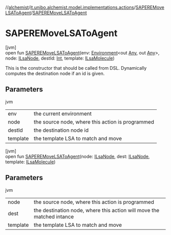 //[alchemist](../../../index.md)/[it.unibo.alchemist.model.implementations.actions](../index.md)/[SAPEREMoveLSAToAgent](index.md)/[SAPEREMoveLSAToAgent](-s-a-p-e-r-e-move-l-s-a-to-agent.md)

# SAPEREMoveLSAToAgent

[jvm]\
open fun [SAPEREMoveLSAToAgent](-s-a-p-e-r-e-move-l-s-a-to-agent.md)(env: [Environment](../../it.unibo.alchemist.model.interfaces/-environment/index.md)<out [Any](https://kotlinlang.org/api/latest/jvm/stdlib/kotlin/-any/index.html), out [Any](https://kotlinlang.org/api/latest/jvm/stdlib/kotlin/-any/index.html)>, node: [ILsaNode](../../it.unibo.alchemist.model.interfaces/-i-lsa-node/index.md), destId: [Int](https://kotlinlang.org/api/latest/jvm/stdlib/kotlin/-int/index.html), template: [ILsaMolecule](../../it.unibo.alchemist.model.interfaces/-i-lsa-molecule/index.md))

This is the constructor that should be called from DSL. Dynamically computes the destination node if an id is given.

## Parameters

jvm

| | |
|---|---|
| env | the current environment |
| node | the source node, where this action is programmed |
| destId | the destination node id |
| template | the template LSA to match and move |

[jvm]\
open fun [SAPEREMoveLSAToAgent](-s-a-p-e-r-e-move-l-s-a-to-agent.md)(node: [ILsaNode](../../it.unibo.alchemist.model.interfaces/-i-lsa-node/index.md), dest: [ILsaNode](../../it.unibo.alchemist.model.interfaces/-i-lsa-node/index.md), template: [ILsaMolecule](../../it.unibo.alchemist.model.interfaces/-i-lsa-molecule/index.md))

## Parameters

jvm

| | |
|---|---|
| node | the source node, where this action is programmed |
| dest | the destination node, where this action will move the matched intance |
| template | the template LSA to match and move |
